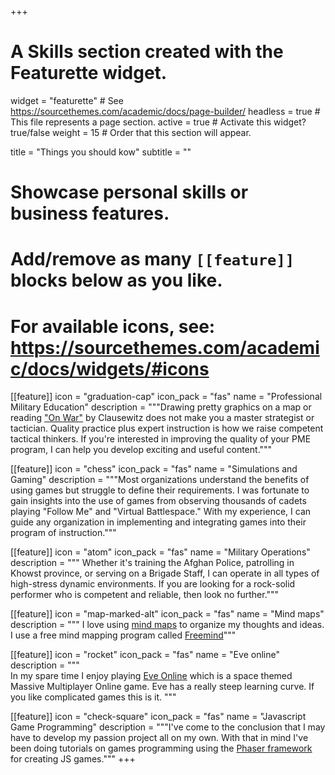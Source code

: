 +++
# A Skills section created with the Featurette widget.
widget = "featurette"  # See https://sourcethemes.com/academic/docs/page-builder/
headless = true  # This file represents a page section.
active = true  # Activate this widget? true/false
weight = 15  # Order that this section will appear.

title = "Things you should kow"
subtitle = ""

# Showcase personal skills or business features.
# 
# Add/remove as many `[[feature]]` blocks below as you like.
# 
# For available icons, see: https://sourcethemes.com/academic/docs/widgets/#icons

[[feature]]
  icon = "graduation-cap"
  icon_pack = "fas"
  name = "Professional Military Education"
  description = """Drawing pretty graphics on a map or reading ["On War"](https://thestrategybridge.org/the-bridge/2017/11/12/the-trinity-and-the-law-of-war) by Clausewitz does not make you a master strategist or tactician.  Quality practice plus expert instruction is how we raise competent tactical thinkers.  If you're interested in improving the quality of your PME program, I can help you develop exciting and useful content.""" 

[[feature]]
  icon = "chess"
  icon_pack = "fas"
  name = "Simulations and Gaming"
  description = """Most organizations understand the benefits of using games but struggle to define their requirements.  I was fortunate to gain insights into the use of games from observing thousands of cadets playing "Follow Me" and "Virtual Battlespace."  With my experience, I can guide any organization in implementing and integrating games into their program of instruction."""  

  [[feature]]
  icon = "atom"
  icon_pack = "fas"
  name = "Military Operations"
  description = """ Whether it's training the Afghan Police, patrolling in Khowst province, or serving on a Brigade Staff, I can operate in all types of high-stress dynamic environments.  If you are looking for a rock-solid performer who is competent and reliable, then look no further."""  
  
 [[feature]]
  icon = "map-marked-alt"
  icon_pack = "fas"
  name = "Mind maps"
  description = """ I love using [mind maps](https://www.lifehack.org/articles/work/how-to-mind-map-in-three-small-steps.html) to organize my thoughts and ideas.  I use a free mind mapping program called [Freemind](http://freemind.sourceforge.net/wiki/index.php/Main_Page)"""

 [[feature]]
  icon = "rocket"
  icon_pack = "fas"
  name = "Eve online"
  description = """  
  In my spare time I enjoy playing [Eve Online](https://www.eveonline.com/)
  which is a space themed Massive Multiplayer Online game. Eve has a really
  steep learning curve. If you like complicated games this is it. """

[[feature]]
  icon = "check-square"
  icon_pack = "fas"
  name = "Javascript Game Programming"
  description = """I've come to the conclusion that I may have to develop my passion project all on my own.  With that in mind I've been doing tutorials on games programming using the [Phaser framework](https://phaser.io/) for creating JS games."""
+++
